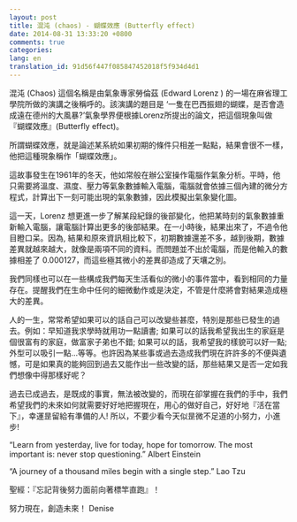 ```yaml
---
layout: post
title: 混沌 (chaos) - 蝴蝶效應 (Butterfly effect)
date: 2014-08-31 13:33:20 +0800
comments: true
categories:
lang: en
translation_id: 91d56f447f085847452018f5f934d4d1
---
```


混沌 (Chaos) 這個名稱是由氣象專家勞倫茲 (Edward Lorenz ) 的一場在麻省理工學院所做的演講之後稱呼的。該演講的題目是 ‘一隻在巴西振翅的蝴蝶，是否會造成遠在德州的大風暴?’氣象學界便根據Lorenz所提出的論文，把這個現象叫做『蝴蝶效應』(Butterfly effect)。

所謂蝴蝶效應，就是論述某系統如果初期的條件只相差一點點，結果會很不一樣，他把這種現象稱作「蝴蝶效應」。

這故事發生在1961年的冬天，他如常般在辦公室操作電腦作氣象分析。平時，他只需要將溫度、濕度、壓力等氣象數據輸入電腦，電腦就會依據三個內建的微分方程式，計算出下一刻可能出現的氣象數據，因此模擬出氣象變化圖。

這一天，Lorenz 想更進一步了解某段紀錄的後部變化，他把某時刻的氣象數據重新輸入電腦，讓電腦計算出更多的後部結果。在一小時後，結果出來了，不過令他目瞪口呆。因為, 結果和原來資訊相比較下，初期數據還差不多，越到後期，數據差異就越來越大，就像是兩項不同的資料。而問題並不出於電腦，而是他輸入的數據相差了 0.000127，而這些極其微小的差異卻造成了天壤之別。

我們同樣也可以在一些構成我們每天生活看似的微小的事件當中，看到相同的力量存在。提醒我們在生命中任何的細微動作或是決定，不管是什麼將會對結果造成極大的差異。

人的一生，常常希望如果可以的話自己可以改變些甚麼，特別是那些已發生的過去。例如：早知道我求學時就用功一點讀書; 如果可以的話我希望我出生的家庭是個很富有的家庭，做富家子弟也不錯; 如果可以的話，我希望我的樣貌可以好一點; 外型可以吸引一點…等等。也許因為某些事或過去造成我們現在許許多的不便與遺憾，可是如果真的能夠回到過去又能作出一些改變的話，那些結果又是否一定如我 們想像中得那樣好呢？

過去已成過去，是既成的事實，無法被改變的，而現在卻掌握在我們的手中，我們希望我們的未來如何就需要好好地把握現在，用心的做好自己，好好地『活在當下』，幸運昰留給有準備的人! 所以，不要少看今天似昰微不足道的小努力，小進步!

“Learn from yesterday, live for today, hope for tomorrow. The most important is: never stop questioning.” Albert Einstein

“A journey of a thousand miles begin with a single step.” Lao Tzu

聖經：『忘記背後努力面前向著標竿直跑』！

努力現在，創造未來！ Denise
